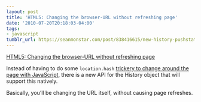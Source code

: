 ```yaml
---
layout: post
title: 'HTML5: Changing the browser-URL without refreshing page'
date: '2010-07-20T20:18:03-04:00'
tags:
- javascript
tumblr_url: https://seanmonstar.com/post/838416615/new-history-pushstate
---
```

[HTML5: Changing the browser-URL without refreshing page](http://www.spoiledmilk.dk/blog/?p=1922)  

Instead of having to do some `location.hash` [trickery to change around the page with JavaScript](http://seanmonstar.com/blog/2010-05-13-making-an-ajax-single-page-site-with-mootools/), there is a new API for the History object that will support this natively.

Basically, you’ll be changing the URL itself, without causing page refreshes.

